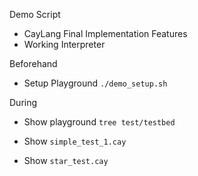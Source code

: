 Demo Script
- CayLang Final Implementation Features
- Working Interpreter

Beforehand
- Setup Playground
`./demo_setup.sh`

During
- Show playground
`tree test/testbed`

- Show `simple_test_1.cay`
- Show `star_test.cay`


